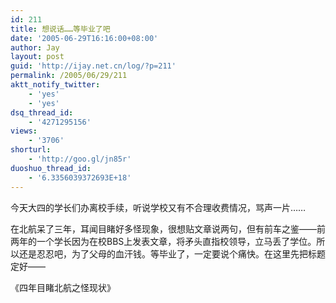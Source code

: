 ```yaml
---
id: 211
title: 想说话……等毕业了吧
date: '2005-06-29T16:16:00+08:00'
author: Jay
layout: post
guid: 'http://ijay.net.cn/log/?p=211'
permalink: /2005/06/29/211
aktt_notify_twitter:
    - 'yes'
    - 'yes'
dsq_thread_id:
    - '4271295156'
views:
    - '3706'
shorturl:
    - 'http://goo.gl/jn85r'
duoshuo_thread_id:
    - '6.3356039372693E+18'
---
```


今天大四的学长们办离校手续，听说学校又有不合理收费情况，骂声一片……

在北航呆了三年，耳闻目睹好多怪现象，很想贴文章说两句，但有前车之鉴——前两年的一个学长因为在校BBS上发表文章，将矛头直指校领导，立马丢了学位。所以还是忍忍吧，为了父母的血汗钱。等毕业了，一定要说个痛快。在这里先把标题定好——

《四年目睹北航之怪现状》
